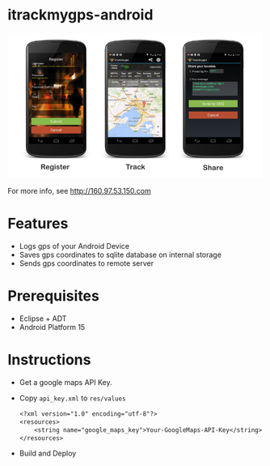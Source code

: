 itrackmygps-android
=========

![Splash Screen](screenshots/overview.jpg)

For more info, see <http://160.97.53.150.com>

# Features

- Logs gps of your Android Device
- Saves gps coordinates to sqlite database on internal storage
- Sends gps coordinates to remote server


# Prerequisites
- Eclipse + ADT
- Android Platform 15

# Instructions

- Get a google maps API Key.
- Copy `api_key.xml` to `res/values`

	```
	<?xml version="1.0" encoding="utf-8"?>
	<resources>
    	<string name="google_maps_key">Your-GoogleMaps-API-Key</string>
	</resources>	
	```
- Build	and Deploy
